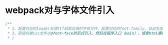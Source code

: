# webpack对与字体文件引入

```javascript
/**
 * 1、配置对应的loader处理ttf结尾后缀的字体文件、配置对应的font-family，自动生成css文件引入项目
 * 2、直接创建css文件以@font-face的形式引入，然后在程序入口（main）、或者html模板中引入改css
 * /
```
